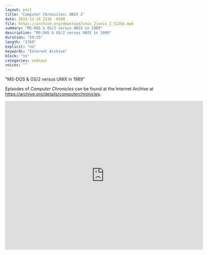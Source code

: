 ```yaml
---
layout: post
title: "Computer Chronicles: UNIX 2"
date: 2022-12-18 2116 -0500
file: https://archive.org/download/unix_2/unix_2_512kb.mp4
summary: "MS-DOS & OS/2 versus UNIX in 1989"
description: "MS-DOS & OS/2 versus UNIX in 1989"
duration: "29:25"
length: "1765"
explicit: "no" 
keywords: "Internet Archive"
block: "no" 
categories: vodcast
voices: ""
---
```


"MS-DOS & OS/2 versus UNIX in 1989"

Episodes of *Computer Chronicles* can be found at the Internet Archive at <https://archive.org/details/computerchronicles>.

<iframe src="https://archive.org/embed/unix_2" width="640" height="480" frameborder="0" webkitallowfullscreen="true" mozallowfullscreen="true" allowfullscreen></iframe>
